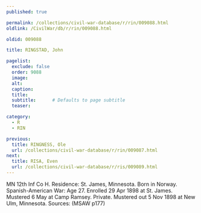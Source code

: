 ```yaml
---
published: true

permalink: /collections/civil-war-database/r/rin/009088.html
oldlink: /CivilWar/db/r/rin/009088.html

oldid: 009088

title: RINGSTAD, John

pagelist:
  exclude: false
  order: 9088
  image: 
  alt:
  caption:
  title:
  subtitle:      # Defaults to page subtitle
  teaser:

category: 
  - R 
  - RIN

previous:
  title: RINGNESS, Ole
  url: /collections/civil-war-database/r/rin/009087.html  
next:
  title: RISA, Even
  url: /collections/civil-war-database/r/ris/009089.html   
---
```

MN 12th Inf Co H. Residence: St. James, Minnesota. Born in Norway. Spanish-American War: Age 27. Enrolled 29 Apr 1898 at St. James. Mustered 6 May at Camp Ramsey. Private. Mustered out 5 Nov 1898 at New Ulm, Minnesota. Sources: (MSAW p177)